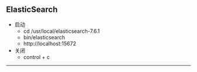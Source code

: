 ## ElasticSearch

- 启动
  - cd /usr/local/elasticsearch-7.6.1
  - bin/elasticsearch
  - http://localhost:15672
- 关闭
  - control + c

---



